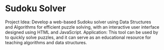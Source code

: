 # Sudoku Solver
 Project Idea: Develop a web-based Sudoku solver using Data Structures and Algorithms for efficient puzzle solving, with an interactive user interface designed using HTML and JavaScript. 
 Application: This tool can be used by to quickly solve puzzles, and it can serve as an educational resource for teaching algorithms and data structures.
